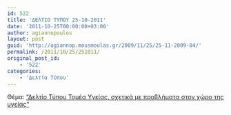 ```yaml
---
id: 522
title: 'ΔΕΛΤΙΟ ΤΥΠΟΥ 25-10-2011'
date: '2011-10-25T00:00:00+03:00'
author: agiannopoulos
layout: post
guid: 'http://agiannop.mousmoulas.gr/2009/11/25/25-11-2009-84/'
permalink: /2011/10/25/251011/
original_post_id:
    - '522'
categories:
    - 'Δελτία Τύπου'
---
```


Θέμα: [“Δελτίο Τύπου Τομέα Υγείας, σχετικά με προβλήματα στον χώρο της υγείας” ](/wp-content/uploads/2009/11/25102011_dt_problimata_stin_ygeia.pdf)